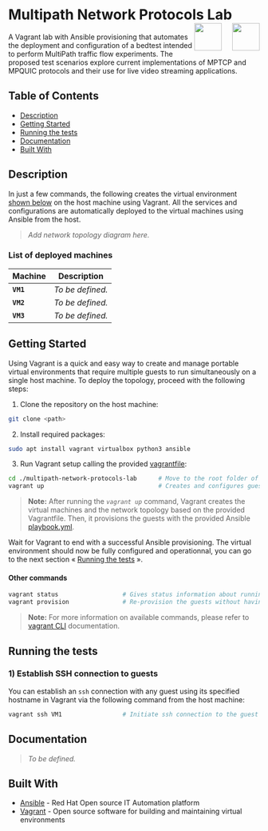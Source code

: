 # Multipath Network Protocols Lab<img src="https://www.vectorlogo.zone/logos/vagrantup/vagrantup-icon.svg" align=right height=55px /><img src="https://upload.wikimedia.org/wikipedia/commons/1/1d/No_image.svg" align=right width=15px /><img src="https://www.vectorlogo.zone/logos/ansible/ansible-icon.svg" align=right height=55px />

A Vagrant lab with Ansible provisioning that automates the deployment and configuration of a bedtest intended to perform MultiPath traffic flow experiments. The proposed test scenarios explore current implementations of MPTCP and MPQUIC protocols and their use for live video streaming applications.

## Table of Contents

- [Description](#description)
- [Getting Started](#getting-started)
- [Running the tests](#running-the-tests)
- [Documentation](#documentation)
- [Built With](#built-with)

## Description

In just a few commands, the following creates the virtual environment <ins>shown below</ins> on the host machine using Vagrant. All the services and configurations are automatically deployed to the virtual machines using Ansible from the host.

> *Add network topology diagram here.*

### List of deployed machines

|   **Machine**    |                 **Description**                  |
| ---------------  | ---------------------------------------------- |
| **`VM1`**        | *To be defined.* |
| **`VM2`**        | *To be defined.* |
| **`VM3`**        | *To be defined.* |

## Getting Started

Using Vagrant is a quick and easy way to create and manage portable virtual environments that require multiple guests to run simultaneously on a single host machine. To deploy the topology, proceed with the following steps:

1. Clone the repository on the host machine:

```sh
git clone <path>
```

2. Install required packages:

```sh
sudo apt install vagrant virtualbox python3 ansible
```

3. Run Vagrant setup calling the provided [vagrantfile](./vagrantfile):

```sh
cd ./multipath-network-protocols-lab      # Move to the root folder of the Vagrantfile
vagrant up                                # Creates and configures guest machines
```

> **Note:** After running the *`vagrant up`* command, Vagrant creates the virtual machines and the network topology based on the provided Vagrantfile. Then, it provisions the guests with the provided Ansible [playbook.yml](./playbook.yml).

Wait for Vagrant to end with a successful Ansible provisioning. The virtual environment should now be fully configured and operationnal, you can go to the next section « [Running the tests](#running-the-tests) ».

#### Other commands


```sh
vagrant status                  # Gives status information about running virtual machines
vagrant provision               # Re-provision the guests without having to rebuild the whole environment
```

> **Note:** For more information on available commands, please refer to [vagrant CLI](https://www.vagrantup.com/docs/cli/version) documentation.

## Running the tests

### 1) Establish SSH connection to guests

You can establish an `ssh` connection with any guest using its specified hostname in Vagrant via the following command from the host machine:

```sh
vagrant ssh VM1                 # Initiate ssh connection to the guest VM1
```

## Documentation

> *To be defined.*

## Built With

* [Ansible](https://www.ansible.com/) - Red Hat Open source IT Automation platform
* [Vagrant](https://www.vagrantup.com/) - Open source software for building and maintaining virtual environments